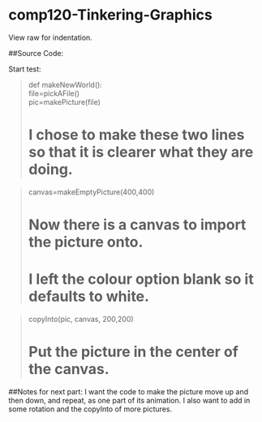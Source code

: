 # comp120-Tinkering-Graphics
View raw for indentation.

##Source Code:

Start test:

>def makeNewWorld():  
 >  file=pickAFile()  
 >  pic=makePicture(file)  
 >  # I chose to make these two lines so that it is clearer what they are doing.  
  
>   canvas=makeEmptyPicture(400,400)  
>   # Now there is a canvas to import the picture onto.  
>   # I left the colour option blank so it defaults to white.  
  
>   copyInto(pic, canvas, 200,200)  
>   # Put the picture in the center of the canvas.
  
##Notes for next part:
I want the code to make the picture move up and then down, and repeat, as one part of its animation.
I also want to add in some rotation and the copyInto of more pictures.
  
